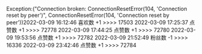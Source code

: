 Exception:("Connection broken: ConnectionResetError(104, 'Connection reset by peer')", ConnectionResetError(104, 'Connection reset by peer'))2022-03-09  16:12:46   喜欢数 +1 >>>> 17503
2022-03-09  17:25:37   点赞数 +1 >>>> 72778
2022-03-09  17:44:25   点赞数 +1 >>>> 72780
2022-03-09  19:53:56   点赞数 +1 >>>> 72782
2022-03-09  21:52:49   粉丝数 -1 >>>> 16336
2022-03-09  23:42:46   点赞数 +1 >>>> 72784
